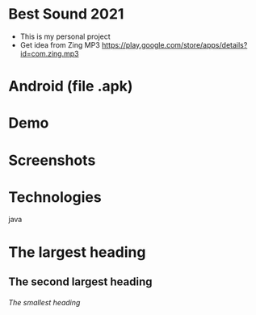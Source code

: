 # Best Sound 2021
- This is my personal project
- Get idea from Zing MP3 https://play.google.com/store/apps/details?id=com.zing.mp3
# Android (file .apk)
# Demo
# Screenshots
# Technologies
java

# The largest heading
## The second largest heading
###### The smallest heading
